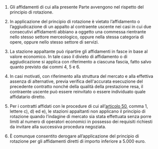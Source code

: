 1. Gli affidamenti di cui alla presente Parte avvengono nel rispetto del principio di rotazione.

2. In applicazione del principio di rotazione è vietato l’affidamento o l’aggiudicazione di un appalto al contraente uscente nei casi in cui due consecutivi affidamenti abbiano a oggetto una commessa rientrante nello stesso settore merceologico, oppure nella stessa categoria di opere, oppure nello stesso settore di servizi.

3. La stazione appaltante può ripartire gli affidamenti in fasce in base al valore economico. In tale caso il divieto di affidamento o di aggiudicazione si applica con riferimento a ciascuna fascia, fatto salvo quanto previsto dai commi 4, 5 e 6.

4. In casi motivati, con riferimento alla struttura del mercato e alla effettiva assenza di alternative, previa verifica dell'accurata esecuzione del precedente contratto nonché della qualità della prestazione resa, il contraente uscente può essere reinvitato o essere individuato quale affidatario diretto.

5. Per i contratti affidati con le procedure di cui all’[articolo 50](/index.html?article=articolo-50&version=2), comma 1, lettere c), d) ed e), le stazioni appaltanti non applicano il principio di rotazione quando l’indagine di mercato sia stata effettuata senza porre limiti al numero di operatori economici in possesso dei requisiti richiesti da invitare alla successiva procedura negoziata.

6. È comunque consentito derogare all’applicazione del principio di rotazione per gli affidamenti diretti di importo inferiore a 5.000 euro.